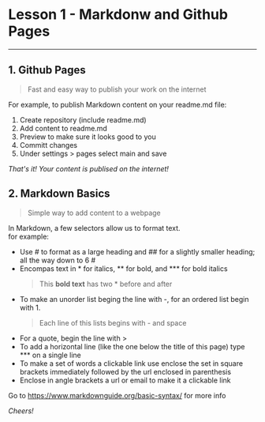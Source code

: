 # Lesson 1 - Markdonw and Github Pages

***

## 1. Github Pages
> Fast and easy way to publish your work on the internet

For example, to publish Markdown content on your readme.md file:
1. Create repository (include readme.md)
2. Add content to readme.md
3. Preview to make sure it looks good to you
4. Committ changes
5. Under settings > pages select main and save

*That's it!  Your content is publised on the internet!*

## 2. Markdown Basics
> Simple way to add content to a webpage

In Markdown, a few selectors allow us to format text.  
for example:
- Use # to format as a large heading and ## for a slightly smaller heading; all the way down to 6 #
- Encompas text in * for italics, ** for bold, and *** for bold italics
    > This **bold text** has two * before and after
- To make an unorder list beging the line with -, for an ordered list begin with 1. 
    > Each line of this lists begins with - and space
- For a quote, begin the line with >
- To add a horizontal line (like the one below the title of this page) type *** on a single line
- To make a set of words a clickable link use enclose the set in square brackets immediately followed by the url enclosed in parenthesis
- Enclose in angle brackets a url or email to make it a clickable link

Go to <https://www.markdownguide.org/basic-syntax/> for more info

*Cheers!*
